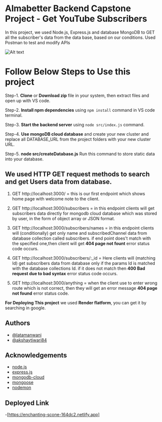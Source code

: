 # Almabetter Backend Capstone Project - Get YouTube Subscribers
In this project, we used Node.js, Express.js and database MongoDB to GET all the subscriber's data from the data base, based on our conditions.  Used Postman to test and modify APIs

<img src="https://1000logos.net/wp-content/uploads/2021/04/YouTube-logo-768x432.png" alt="Alt text" title="Youtube-subscribers">

# Follow Below Steps to Use this project
Step-1. **Clone** or **Download zip** file in your system, then extract files and open up with VS code.

Step-2. **Install npm dependencies** using `npm install` command in VS code terminal.

Step-3. **Start the backend server** using `node src/index.js` command.

Step-4. **Use mongoDB cloud database** and create your new cluster and replace all DATABASE_URL from the project folders with your new cluster URL.

Step-5. **node src/createDatabase.js** Run this command to store static data into your database.

    
## We used HTTP GET request methods to search and get Users data from database.
1. GET http://localhost:3000/ = this is our first endpoint which shows home page with welcome note to the client.

2. GET http://localhost:3000/subscribers = in this endpoint clients will get subscribers data directly for mongodb cloud database which was stored by user, in the form of object array or JSON format. 

3. GET http://localhost:3000/subscribers/names = in this endpoint clients will (conditionally) get only name and subscribedChannel data from database collection called subscribers. if end point does't match with the specified one,then client will get **404 page not fount** error status code occurs. 

4. GET http://localhost:3000/subscribers/:_id = Here clients will (matching Id) get subscribers data  from database only if the params Id is matched with the database collections Id. if it does not match then **400 Bad request due to bad syntax** error status code occurs.

6. GET http://localhost:3000/anything = when the client use to enter wrong route which is not correct, then they will get an error message  **404 page not found** error status code.

**For Deploying This project** we used **Render flatform**, you can get it by searching in google.

## Authors

- [@latamanwani](https://github.com/latamanwani/youtube_subscribers)
- [@akshaytiwari84](https://github.com/akshaytiwari84)


## Acknowledgements

- [node.js](https://nodejs.org/en/docs/)
- [express.js](http://expressjs.com/en/guide/routing.html)
- [mongodb-cloud](https://www.mongodb.com/docs/atlas/)
- [mongoose](https://mongoosejs.com/docs/guide.html)
- [nodemon](https://www.npmjs.com/package//nodemon)

## Deployed Link 
-[https://enchanting-scone-164dc2.netlify.app]